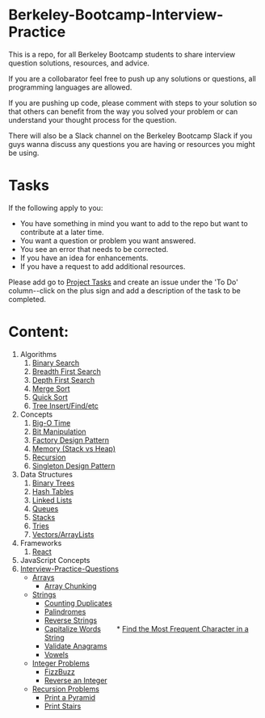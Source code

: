 # Berkeley-Bootcamp-Interview-Practice

This is a repo, for all Berkeley Bootcamp students to share interview question solutions, resources, and advice.

If you are a collobarator feel free to push up any solutions or questions, all programming languages are allowed. 

If you are pushing up code, please comment with steps to your solution so that others can benefit from the way you solved your 
problem or can understand your thought process for the question. 

There will also be a Slack channel on the Berkeley Bootcamp Slack if you guys wanna discuss any questions you are having or 
resources you might be using. 

# Tasks
If the following apply to you:
* You have something in mind you want to add to the repo but want to contribute at a later time.
* You want a question or problem you want answered.
* You see an error that needs to be corrected.
* If you have an idea for enhancements.
* If you have a request to add additional resources.

Please add go to [Project Tasks](https://github.com/psharif/Berkeley-Bootcamp-Interview-Practice/projects/1) and create an issue under the 'To Do' column--click on the plus sign and add a description of the task to be completed.

# Content:
1. Algorithms
    1. [Binary Search](https://github.com/psharif/Berkeley-Bootcamp-Interview-Practice/tree/master/Algorithms/Binary%20Search)
    2. [Breadth First Search](https://github.com/psharif/Berkeley-Bootcamp-Interview-Practice/tree/master/Algorithms/Breadth%20First%20Search)
    3. [Depth First Search](https://github.com/psharif/Berkeley-Bootcamp-Interview-Practice/tree/master/Algorithms/Depth%20First%20Search)
    4. [Merge Sort](https://github.com/psharif/Berkeley-Bootcamp-Interview-Practice/tree/master/Algorithms/Merge%20Sort)
    5. [Quick Sort](https://github.com/psharif/Berkeley-Bootcamp-Interview-Practice/tree/master/Algorithms/Quick%20Sort)
    6. [Tree Insert/Find/etc](https://github.com/psharif/Berkeley-Bootcamp-Interview-Practice/tree/master/Algorithms/Tree%20Insert-Find-etc)
2. Concepts
    1. [Big-O Time](https://github.com/psharif/Berkeley-Bootcamp-Interview-Practice/tree/master/Concepts/Big-O%20Time)
    2. [Bit Manipulation](https://github.com/psharif/Berkeley-Bootcamp-Interview-Practice/tree/master/Concepts/Bit%20Manipulation)
    3. [Factory Design Pattern](https://github.com/psharif/Berkeley-Bootcamp-Interview-Practice/tree/master/Concepts/Factory%20Design%20Pattern)
    4. [Memory (Stack vs Heap)](https://github.com/psharif/Berkeley-Bootcamp-Interview-Practice/tree/master/Concepts/Memory%20(Stack%20vs%20Heap))
    5. [Recursion](https://github.com/psharif/Berkeley-Bootcamp-Interview-Practice/tree/master/Concepts/Recursion)
    6. [Singleton Design Pattern](https://github.com/psharif/Berkeley-Bootcamp-Interview-Practice/tree/master/Concepts/Singleton%20Desgin%20Pattern)
3. Data Structures
    1. [Binary Trees](https://github.com/psharif/Berkeley-Bootcamp-Interview-Practice/tree/master/Data%20Structures/Binary%20Trees)
    2. [Hash Tables](https://github.com/psharif/Berkeley-Bootcamp-Interview-Practice/tree/master/Data%20Structures/Hash%20Tables)
    3. [Linked Lists](https://github.com/psharif/Berkeley-Bootcamp-Interview-Practice/tree/master/Data%20Structures/Linked%20Lists)
    4. [Queues](https://github.com/psharif/Berkeley-Bootcamp-Interview-Practice/tree/master/Data%20Structures/Queues)
    5. [Stacks](https://github.com/psharif/Berkeley-Bootcamp-Interview-Practice/tree/master/Data%20Structures/Stacks)
    6. [Tries](https://github.com/psharif/Berkeley-Bootcamp-Interview-Practice/tree/master/Data%20Structures/Tries)
    7. [Vectors/ArrayLists](https://github.com/psharif/Berkeley-Bootcamp-Interview-Practice/tree/master/Data%20Structures/Vectors_ArrayLists)
4. Frameworks
    1. [React](https://github.com/psharif/Berkeley-Bootcamp-Interview-Practice/tree/master/Frameworks/React)
5. JavaScript Concepts
6. [Interview-Practice-Questions](https://github.com/psharif/Berkeley-Bootcamp-Interview-Practice/tree/master/Interview-Practice-Questions)
    * [Arrays](https://github.com/psharif/Berkeley-Bootcamp-Interview-Practice/tree/master/Interview-Practice-Questions/ArrayQuestions)
        * [Array Chunking](https://github.com/psharif/Berkeley-Bootcamp-Interview-Practice/tree/master/Interview-Practice-Questions/ArrayQuestions/ArrayChunking)
    * [Strings](https://github.com/psharif/Berkeley-Bootcamp-Interview-Practice/tree/master/Interview-Practice-Questions/StringQuestions)
        * [Counting Duplicates](https://github.com/psharif/Berkeley-Bootcamp-Interview-Practice/tree/master/Interview-Practice-Questions/StringQuestions/CountingDuplicates)
        * [Palindromes](https://github.com/psharif/Berkeley-Bootcamp-Interview-Practice/tree/master/Interview-Practice-Questions/StringQuestions/Palindrome)
        * [Reverse Strings](https://github.com/psharif/Berkeley-Bootcamp-Interview-Practice/tree/master/Interview-Practice-Questions/StringQuestions/ReverseString)
        * [Capitalize Words](https://github.com/psharif/Berkeley-Bootcamp-Interview-Practice/tree/master/Interview-Practice-Questions/StringQuestions/capitalize)
        * [Find the Most Frequent Character in a String](https://github.com/psharif/Berkeley-Bootcamp-Interview-Practice/tree/master/Interview-Practice-Questions/StringQuestions/maxChars)
        * [Validate Anagrams](https://github.com/psharif/Berkeley-Bootcamp-Interview-Practice/tree/master/Interview-Practice-Questions/StringQuestions/validateAnagram)
        * [Vowels](https://github.com/psharif/Berkeley-Bootcamp-Interview-Practice/tree/master/Interview-Practice-Questions/StringQuestions/vowels)
    * [Integer Problems](https://github.com/psharif/Berkeley-Bootcamp-Interview-Practice/tree/master/Interview-Practice-Questions/IntegerQuestions)
        * [FizzBuzz](https://github.com/psharif/Berkeley-Bootcamp-Interview-Practice/tree/master/Interview-Practice-Questions/IntegerQuestions/FizzBuzz)
        * [Reverse an Integer](https://github.com/psharif/Berkeley-Bootcamp-Interview-Practice/tree/master/Interview-Practice-Questions/IntegerQuestions/ReverseInt)
    * [Recursion Problems](https://github.com/psharif/Berkeley-Bootcamp-Interview-Practice/tree/master/Interview-Practice-Questions/RecursionProblems)
        * [Print a Pyramid](https://github.com/psharif/Berkeley-Bootcamp-Interview-Practice/tree/master/Interview-Practice-Questions/RecursionProblems/pyramid)
        * [Print Stairs](https://github.com/psharif/Berkeley-Bootcamp-Interview-Practice/tree/master/Interview-Practice-Questions/RecursionProblems/stair)
